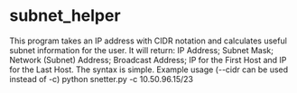 # subnet_helper

This program takes an IP address with CIDR notation and calculates useful subnet information for the user. It will return: IP Address; Subnet Mask; Network (Subnet) Address; Broadcast Address; IP for the First Host and IP for the Last Host. The syntax is simple. Example usage (--cidr can be used instead of -c) python snetter.py -c 10.50.96.15/23
